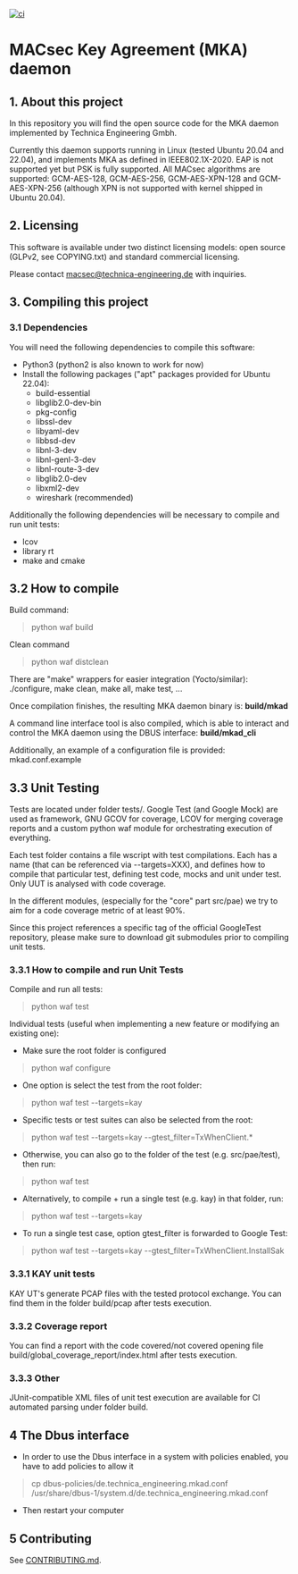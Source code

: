 [![ci](https://github.com/Technica-Engineering/MKAdaemon/actions/workflows/unittest.yml/badge.svg)](https://github.com/Technica-Engineering/MKAdaemon/actions/workflows/unittest.yml)
# MACsec Key Agreement (MKA) daemon

## 1. About this project

In this repository you will find the open source code for the MKA daemon implemented by Technica Engineering Gmbh.

Currently this daemon supports running in Linux (tested Ubuntu 20.04 and 22.04), and implements MKA as defined in IEEE802.1X-2020. EAP is not supported yet but PSK is fully supported. All MACsec algorithms are supported: GCM-AES-128, GCM-AES-256, GCM-AES-XPN-128 and GCM-AES-XPN-256 (although XPN is not supported with kernel shipped in Ubuntu 20.04).  

## 2. Licensing

This software is available under two distinct licensing models: open source (GLPv2, see COPYING.txt) and standard commercial licensing.

Please contact macsec@technica-engineering.de with inquiries.

## 3. Compiling this project

### 3.1 Dependencies
You will need the following dependencies to compile this software:

 - Python3 (python2 is also known to work for now)
 - Install the following packages ("apt" packages provided for Ubuntu 22.04):
   - build-essential
   - libglib2.0-dev-bin
   - pkg-config
   - libssl-dev
   - libyaml-dev
   - libbsd-dev
   - libnl-3-dev
   - libnl-genl-3-dev
   - libnl-route-3-dev
   - libglib2.0-dev
   - libxml2-dev
   - wireshark (recommended)

Additionally the following dependencies will be necessary to compile and run unit tests:

   - lcov
   - library rt
   - make and cmake

## 3.2 How to compile
Build command:

>   python waf build

Clean command
>   python waf distclean

There are "make" wrappers for easier integration (Yocto/similar): ./configure, make clean, make all, make test, ...

Once compilation finishes, the resulting MKA daemon binary is: **build/mkad**

A command line interface tool is also compiled, which is able to interact and control the MKA daemon using the DBUS interface: **build/mkad\_cli**

Additionally, an example of a configuration file is provided: mkad.conf.example

## 3.3 Unit Testing
Tests are located under folder tests/. Google Test (and Google Mock) are used as framework, GNU GCOV for coverage, LCOV for merging coverage reports and a custom python waf module for orchestrating execution of everything.

Each test folder contains a file wscript with test compilations. Each has a name (that can be referenced via --targets=XXX), and defines how to compile that particular test, defining test code, mocks and unit under test. Only UUT is analysed with code coverage.

In the different modules, (especially for the "core" part src/pae) we try to aim for a code coverage metric of at least 90%.

Since this project references a specific tag of the official GoogleTest repository, please make sure to download git submodules prior to compiling unit tests.

### 3.3.1 How to compile and run Unit Tests

Compile and run all tests:
>   python waf test

Individual tests (useful when implementing a new feature or modifying an existing one):

 - Make sure the root folder is configured
>   python waf configure

 - One option is select the test from the root folder:
>   python waf test --targets=kay

 - Specific tests or test suites can also be selected from the root:
>   python waf test --targets=kay --gtest\_filter=TxWhenClient.*

 - Otherwise, you can also go to the folder of the test (e.g. src/pae/test), then run:
>   python waf test

 - Alternatively, to compile + run a single test (e.g. kay) in that folder, run:
>   python waf test --targets=kay

 - To run a single test case, option gtest\_filter is forwarded to Google Test:
>   python waf test --targets=kay --gtest\_filter=TxWhenClient.InstallSak


### 3.3.1 KAY unit tests 

KAY UT's generate PCAP files with the tested protocol exchange. You can find them in the folder build/pcap after tests execution.

### 3.3.2 Coverage report

You can find a report with the code covered/not covered opening file build/global\_coverage\_report/index.html after tests execution.

### 3.3.3 Other

JUnit-compatible XML files of unit test execution are available for CI automated parsing under folder build.

## 4 The Dbus interface
- In order to use the Dbus interface in a system with policies enabled, you have to add policies to allow it
> cp dbus-policies/de.technica_engineering.mkad.conf /usr/share/dbus-1/system.d/de.technica_engineering.mkad.conf
- Then restart your computer

## 5 Contributing

See [CONTRIBUTING.md](CONTRIBUTING.md).
